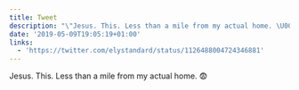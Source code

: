 ```yaml
---
title: Tweet
description: "\"Jesus. This. Less than a mile from my actual home. \U0001F628 \""
date: '2019-05-09T19:05:19+01:00'
links:
  - 'https://twitter.com/elystandard/status/1126488004724346881'
---
```

Jesus. This. Less than a mile from my actual home. 😨 
